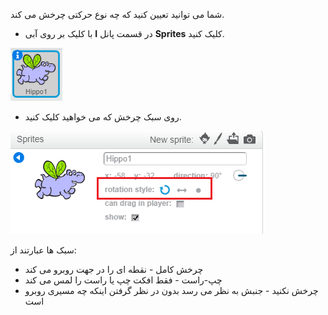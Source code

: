 شما می توانید تعیین کنید که چه نوع حرکتی چرخش می کند.

- با کلیک بر روی آبی **I** در قسمت پانل **Sprites** کلیک کنید.

![روی من کلیک کنید](images/click-i.png)

- روی سبک چرخش که می خواهید کلیک کنید.

![سبک چرخش متفاوت](images/rotation-style.png)

سبک ها عبارتند از:

- چرخش کامل - نقطه ای را در جهت روبرو می کند
- چپ-راست - فقط افکت چپ یا راست را لمس می کند
- چرخش نکنید - جنبش به نظر می رسد بدون در نظر گرفتن اینکه چه مسیری روبرو است
